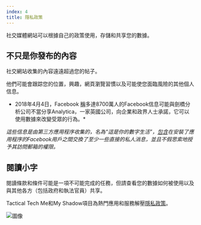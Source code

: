 ```yaml
---
index: 4
title: 隱私政策
---
```

社交媒體網站可以根據自己的政策使用，存儲和共享您的數據。

## 不只是你發布的內容

社交網站收集的內容遠遠超過您的帖子。

他們可能會跟踪您的位置，興趣，網頁瀏覽習慣以及可能使您面臨風險的其他個人信息。

* 2018年4月4日，Facebook [稱](https://newsroom.fb.com/news/2018/04/restricting-data-access/)多達8700萬人的Facebook信息可能與劍橋分析公司不當分享Analytica，一家英國公司，向企業和政界人士承諾，它可以使用數據來改變受眾的行為。*

*這些信息是由第三方應用程序收集的，名為“這是你的數字生活”，[包含](https://www.theguardian.com/uk-news/2018/apr/13/revealed-aleksandr-kogan-collected-facebook-users-direct-messages)在安裝了應用程序的Facebook用戶之間交換了至少一些直接的私人消息，並且不假思索地授予其訪問郵箱的權限。*

## 閱讀小字

閱讀條款和條件可能是一項不可能完成的任務，但請查看您的數據如何被使用以及與其他各方（包括政府和執法官員）共享。

Tactical Tech Me和My Shadow項目為熱門應用和服務解壓[隱私政策](https://myshadow.org/lost-in-small-print)。

![圖像](socialb2.png)